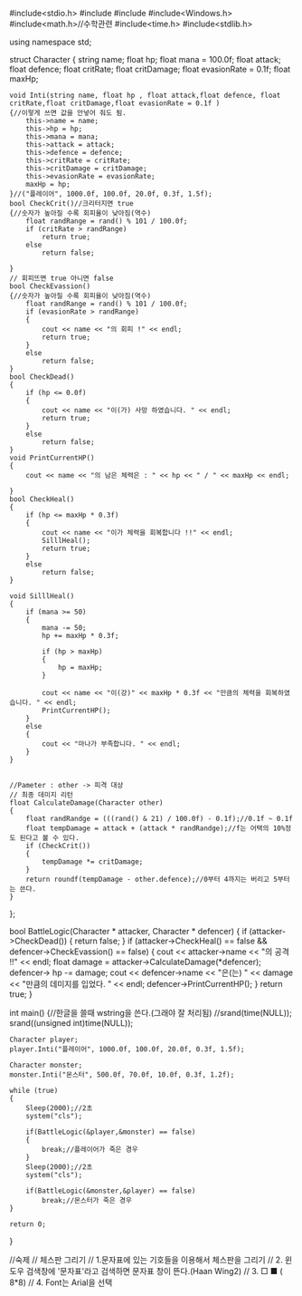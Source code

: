 #include<stdio.h>
#include<string>
#include<iostream>
#include<Windows.h>
#include<math.h>//수학관련
#include<time.h>
#include<stdlib.h>


using namespace std;

struct Character
{
	string name;
	float hp;
	float mana = 100.0f;
	float attack;
	float defence;
	float critRate;
	float critDamage;
	float evasionRate = 0.1f;
	float maxHp;

	void Inti(string name, float hp , float attack,float defence, float critRate,float critDamage,float evasionRate = 0.1f )
	{//이렇게 쓰면 값을 안넣어 줘도 됨.
		this->name = name;
		this->hp = hp;
		this->mana = mana;
		this->attack = attack;
		this->defence = defence;
		this->critRate = critRate;
		this->critDamage = critDamage;
		this->evasionRate = evasionRate;
		maxHp = hp;
	}//("플레이어", 1000.0f, 100.0f, 20.0f, 0.3f, 1.5f);
	bool CheckCrit()//크리터지면 true
	{//숫자가 높아질 수록 회피율이 낮아짐(역수)
		float randRange = rand() % 101 / 100.0f;
		if (critRate > randRange)
			return true;
		else
			return false;

	}
	// 회피뜨면 true 아니면 false
	bool CheckEvassion()
	{//숫자가 높아질 수록 회피율이 낮아짐(역수)
		float randRange = rand() % 101 / 100.0f;
		if (evasionRate > randRange)
		{
			cout << name << "의 회피 !" << endl;
			return true;
		}
		else
			return false;
	}
	bool CheckDead()
	{
		if (hp <= 0.0f)
		{
			cout << name << "이(가) 사망 하였습니다. " << endl;
			return true;
		}
		else
			return false;
	}
	void PrintCurrentHP()
	{
		cout << name << "의 남은 체력은 : " << hp << " / " << maxHp << endl;

	}
	bool CheckHeal()
	{
		if (hp <= maxHp * 0.3f)
		{
			cout << name << "이가 체력을 회복합니다 !!" << endl;
			SilllHeal();
			return true;
		}
		else
			return false;
	}

	void SilllHeal()
	{
		if (mana >= 50)
		{
			mana -= 50;
			hp += maxHp * 0.3f;

			if (hp > maxHp)
			{
				hp = maxHp;
			}

			cout << name << "이(강)" << maxHp * 0.3f << "만큼의 체력을 회복하였습니다. " << endl;
			PrintCurrentHP();
		}
		else
		{
			cout << "마나가 부족합니다. " << endl;
		}
	}


	//Pameter : other -> 피격 대상 
	// 최종 데미지 리턴 
	float CalculateDamage(Character other)
	{
		float randRandge = (((rand() & 21) / 100.0f) - 0.1f);//0.1f ~ 0.1f
		float tempDamage = attack + (attack * randRandge);//f는 어택의 10%정도 된다고 볼 수 있다.
		if (CheckCrit())
		{
			tempDamage *= critDamage;
		}
		return roundf(tempDamage - other.defence);//0부터 4까지는 버리고 5부터는 쓴다.
	}


};

bool BattleLogic(Character * attacker, Character * defencer)
{
	if (attacker->CheckDead())
	{
		return false;
	}
	if (attacker->CheckHeal() == false
		&& defencer->CheckEvassion() == false)
	{
		cout << attacker->name << "의 공격 !!" << endl;
		float damage = attacker->CalculateDamage(*defencer);
		defencer-> hp -= damage;
		cout << defencer->name << "은(는) " << damage << "만큼의 데미지를 입었다. " << endl;
		defencer->PrintCurrentHP();
	}
	return true;
}

int main()
{//한글을 쓸때 wstring을 쓴다.(그래야 잘 처리됨)
	//srand(time(NULL));
	srand((unsigned int)time(NULL));

	Character player;
	player.Inti("플레이어", 1000.0f, 100.0f, 20.0f, 0.3f, 1.5f);

	Character monster;
	monster.Inti("몬스터", 500.0f, 70.0f, 10.0f, 0.3f, 1.2f);

	while (true)
	{
		Sleep(2000);//2초
		system("cls");

		if(BattleLogic(&player,&monster) == false)
		{
			break;//플레이어가 죽은 경우
		}
		Sleep(2000);//2초
		system("cls");

		if(BattleLogic(&monster,&player) == false)
			break;//몬스터가 죽은 경우
	}

	return 0;
}

//숙제
// 체스판 그리기
// 1.문자표에 있는 기호들을 이용해서 체스판을 그리기
// 2. 윈도우 검색창에 '문자표'라고 검색하면 문자표 창이 뜬다.(Haan Wing2)
// 3. □ ■ ( 8*8)
// 4. Font는 Arial을 선택
